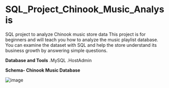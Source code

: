 # SQL_Project_Chinook_Music_Analysis
SQL project to analyze Chinook music store data  This project is for beginners and will teach you how to analyze the music playlist database. You can examine the dataset with SQL and help the store understand its business growth by answering simple questions.

**Database and Tools**
.MySQL
.HostAdmin

**Schema- Chinook Music Database**

![image](https://github.com/user-attachments/assets/db3369f3-b2ff-4f2e-ab16-f20e562add5f)
